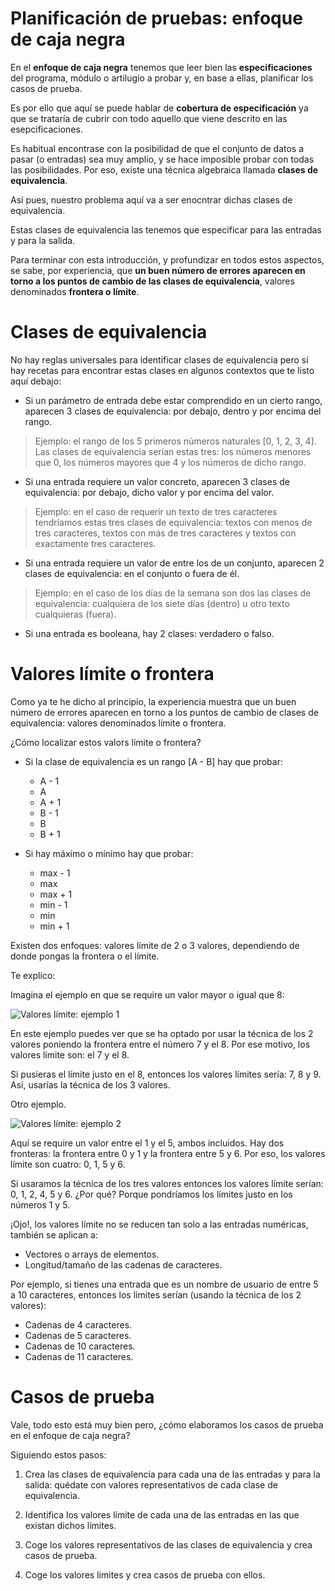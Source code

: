 # Planificación de pruebas: enfoque de caja negra
En el **enfoque de caja negra** tenemos que leer bien las **especificaciones** del programa, módulo o artilugio a probar y, en base a ellas, planificar los casos de prueba.

Es por ello que aquí se puede hablar de **cobertura de especificación** ya que se trataría de cubrir con todo aquello que viene descrito en las esepcificaciones.

Es habitual encontrase con la posibilidad de que el conjunto de datos a pasar (o entradas) sea muy amplio, y se hace imposible probar con todas las posibilidades. Por eso, existe una técnica algebraica llamada **clases de equivalencia**.

Así pues, nuestro problema aquí va a ser enocntrar dichas clases de equivalencia.

Estas clases de equivalencia las tenemos que especificar para las entradas y para la salida.

Para terminar con esta introducción, y profundizar en todos estos aspectos, se sabe, por experiencia, que **un buen número de errores aparecen en torno a los puntos de cambio de las clases de equivalencia**, valores denominados **frontera o límite**.

# Clases de equivalencia
No hay reglas universales para identificar clases de equivalencia pero sí hay recetas para encontrar estas clases en algunos contextos que te listo aquí debajo:

- Si un parámetro de entrada debe estar comprendido en un cierto rango, aparecen 3 clases de equivalencia: por debajo, dentro y por encima del rango.

> Ejemplo: el rango de los 5 primeros números naturales [0, 1, 2, 3, 4]. Las clases de equivalencia serían estas tres: los números menores que 0, los números mayores que 4 y los números de dicho rango. 

- Si una entrada requiere un valor concreto, aparecen 3 clases de equivalencia: por debajo, dicho valor y por encima del valor.

> Ejemplo: en el caso de requerir un texto de tres caracteres tendríamos estas tres clases de equivalencia: textos con menos de tres caracteres, textos con más de tres caracteres y textos con exactamente tres caracteres.

- Si una entrada requiere un valor de entre los de un conjunto, aparecen 2 clases de equivalencia: en el conjunto o fuera de él.

> Ejemplo: en el caso de los días de la semana son dos las clases de equivalencia: cualquiera de los siete días (dentro) u otro texto cualquieras (fuera).

- Si una entrada es booleana, hay 2 clases: verdadero o falso.

# Valores límite o frontera
Como ya te he dicho al principio, la experiencia muestra que un buen número de errores aparecen en torno a los puntos de cambio de clases de equivalencia: valores denominados límite o frontera.

¿Cómo localizar estos valors límite o frontera?

- Si la clase de equivalencia es un rango [A - B] hay que probar:
  - A - 1
  - A
  - A + 1
  - B - 1
  - B
  - B + 1

- Si hay máximo o mínimo hay que probar:
  - max - 1
  - max
  - max + 1
  - min - 1
  - min
  - min + 1
  
Existen dos enfoques: valores límite de 2 o 3 valores, dependiendo de donde pongas la frontera o el límite.

Te explico:

Imagina el ejemplo en que se require un valor mayor o igual que 8:

![Valores límite: ejemplo 1](./img/valores_limite_1.png)

En este ejemplo puedes ver que se ha optado por usar la técnica de los 2 valores poniendo la frontera entre el número 7 y el 8. Por ese motivo, los valores límite son: el 7 y el 8.

Si pusieras el límite justo en el 8, entonces los valores límites sería: 7, 8 y 9. Así, usarías la técnica de los 3 valores.

Otro ejemplo.

![Valores límite: ejemplo 2](./img/valores_limite_2.png)

Aquí se require un valor entre el 1 y el 5, ambos incluidos. Hay dos fronteras: la frontera entre 0 y 1 y la frontera entre 5 y 6. Por eso, los valores límite son cuatro: 0, 1, 5 y 6.

Si usaramos la técnica de los tres valores entonces los valores límite serían: 0, 1, 2, 4, 5 y 6. ¿Por qué? Porque pondríamos los límites justo en los números 1 y 5.

¡Ojo!, los valores límite no se reducen tan solo a las entradas numéricas, también se aplican a:

- Vectores o arrays de elementos.
- Longitud/tamaño de las cadenas de caracteres.

Por ejemplo, si tienes una entrada que es un nombre de usuario de entre 5 a 10 caracteres, entonces los limites serían (usando la técnica de los 2 valores):

- Cadenas de 4 caracteres.
- Cadenas de 5 caracteres.
- Cadenas de 10 caracteres.
- Cadenas de 11 caracteres.

# Casos de prueba
Vale, todo esto está muy bien pero, ¿cómo elaboramos los casos de prueba en el enfoque de caja negra?

Siguiendo estos pasos:

1. Crea las clases de equivalencia para cada una de las entradas y para la salida: quédate con valores representativos de cada clase de equivalencia.

2. Identifica los valores límite de cada una de las entradas en las que existan dichos límites.

3. Coge los valores representativos de las clases de equivalencia y crea casos de prueba.

4. Coge los valores límites y crea casos de prueba con ellos.
